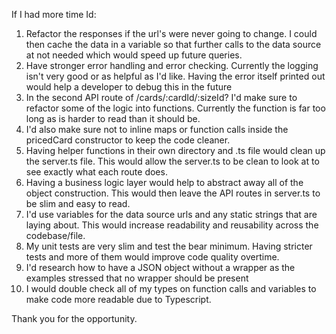 If I had more time Id:

1. Refactor the responses if the url's were never going to change. I could then cache the data in a variable so that further calls to the data source at not needed which would speed up future queries.
2. Have stronger error handling and error checking. Currently the logging isn't very good or as helpful as I'd like. Having the error itself printed out would help a developer to debug this in the future
3. In the second API route of /cards/:cardId/:sizeId? I'd make sure to refactor some of the logic into functions. Currently the function is far too long as is harder to read than it should be.
4. I'd also make sure not to inline maps or function calls inside the pricedCard constructor to keep the code cleaner.
5. Having helper functions in their own directory and .ts file would clean up the server.ts file. This would allow the server.ts to be clean to look at to see exactly what each route does.
6. Having a business logic layer would help to abstract away all of the object construction. This would then leave the API routes in server.ts to be slim and easy to read.
7. I'd use variables for the data source urls and any static strings that are laying about. This would increase readability and reusability across the codebase/file.
8. My unit tests are very slim and test the bear minimum. Having stricter tests and more of them would improve code quality overtime.
9. I'd research how to have a JSON object without a wrapper as the examples stressed that no wrapper should be present
10. I would double check all of my types on function calls and variables to make code more readable due to Typescript.

Thank you for the opportunity.
